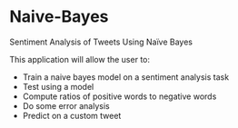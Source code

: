 # Naive-Bayes
Sentiment Analysis of Tweets Using Naïve Bayes

This application will allow the user to:
- Train a naive bayes model on a sentiment analysis task
- Test using a model
- Compute ratios of positive words to negative words
- Do some error analysis
- Predict on a custom tweet
